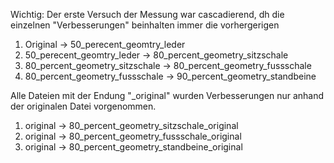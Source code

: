 Wichtig:
Der erste Versuch der Messung war cascadierend, dh die einzelnen "Verbesserungen" beinhalten immer die vorhergerigen
1. Original -> 50_perecent_geomtry_leder
2. 50_perecent_geomtry_leder -> 80_percent_geometry_sitzschale
3. 80_percent_geometry_sitzschale -> 80_percent_geometry_fussschale
4. 80_percent_geometry_fussschale -> 90_percent_geometry_standbeine

Alle Dateien mit der Endung "_original" wurden Verbesserungen nur anhand der originalen Datei vorgenommen.
1. original -> 80_percent_geometry_sitzschale_original
2. original -> 80_percent_geometry_fussschale_original
3. original -> 80_percent_geometry_standbeine_original 
